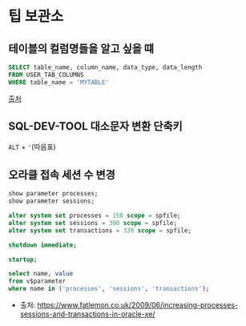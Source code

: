 # 팁 보관소

## 테이블의 컬럼명들을 알고 싶을 떄
```sql
SELECT table_name, column_name, data_type, data_length
FROM USER_TAB_COLUMNS
WHERE table_name = 'MYTABLE'
```
[출처](https://stackoverflow.com/questions/452464/how-can-i-get-column-names-from-a-table-in-oracle)

## SQL-DEV-TOOL 대소문자 변환 단축키
`ALT` + `'`(따음표)

## 오라클 접속 세션 수 변경
```sql
show parameter processes;
show parameter sessions;

alter system set processes = 150 scope = spfile;
alter system set sessions = 300 scope = spfile;
alter system set transactions = 330 scope = spfile;

shutdown immediate;

startup;

select name, value  
from v$parameter  
where name in ('processes', 'sessions', 'transactions');
```
- 출처: https://www.fatlemon.co.uk/2009/06/increasing-processes-sessions-and-transactions-in-oracle-xe/
